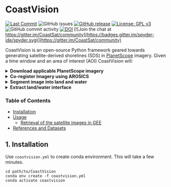 # CoastVision
[![Last Commit](https://img.shields.io/github/last-commit/Climate-Resilience-Collaborative/CoastVision)](
https://github.com/Climate-Resilience-Collaborative/CoastVision/commits/)
![GitHub issues](https://img.shields.io/github/issues/Climate-Resilience-Collaborative/CoastVision)
[![GitHub release](https://img.shields.io/github/release/Climate-Resilience-Collaborative/CoastVision)](https://GitHub.com/Climate-Resilience-Collaborative/CoastVision/releases/)
[![License: GPL v3](https://img.shields.io/badge/License-GPLv3-blue.svg)](https://www.gnu.org/licenses/gpl-3.0)
![GitHub commit activity](https://img.shields.io/github/commit-activity/y/Climate-Resilience-Collaborative/CoastVision)
[![DOI](https://zenodo.org/badge/DOI/10.5281/zenodo.2779293.svg)](https://doi.org/10.5281/zenodo.2779293)
[![Join the chat at https://gitter.im/CoastSat/community](https://badges.gitter.im/spyder-ide/spyder.svg)](https://gitter.im/CoastSat/community)

CoastVision is an open-source Python framework geared towards generating satellite-derived shorelines (SDS) in [PlanetScope](https://developers.planet.com/docs/data/planetscope/) imagery. Given a time window and an area of interest (AOI) CoastVision will:

<details>
<summary><strong>Download applicable PlanetScope imagery</strong></summary>
There are interesting things in here
</details>
<details>
<summary><strong>Co-register Imagery using AROSICS</strong></summary>
<a href="https://danschef.git-pages.gfz-potsdam.de/arosics/doc/">AROSICS</a> is an open-source <a href="https://pypi.org/project/arosics/">Python package</a> which performs image co-registration for multi-sensor satellite data.
</details>
<details>
<summary><strong>Segment image into land and water</strong></summary>
</details>
<details>
<summary><strong>Extract land/water interface</strong></summary>
</details>


### Table of Contents

- [Installation](#installation)
- [Usage](#usage)
   - [Retrieval of the satellite images in GEE](#retrieval)
- [References and Datasets](#references)


## 1. Installation<a name="introduction"></a>
Use `coastvision.yml` to create conda environment. This will take a few minutes.
```
cd path/to/CoastVision
conda env create -f coastvision.yml
conda activate coastvision
```
